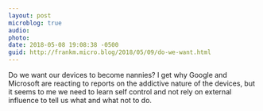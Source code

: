 ```yaml
---
layout: post
microblog: true
audio: 
photo: 
date: 2018-05-08 19:08:38 -0500
guid: http://frankm.micro.blog/2018/05/09/do-we-want.html
---
```

Do we want our devices to become nannies? I get why Google and Microsoft are reacting to reports on the addictive nature of the devices, but it seems to me we need to learn self control and not rely on external influence to tell us what and what not to do. 
